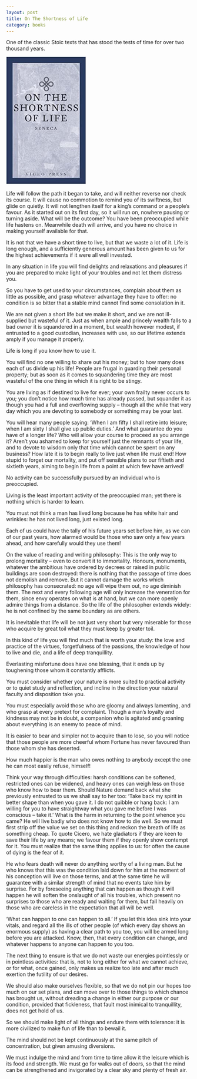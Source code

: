 ```yaml
---
layout: post
title: On The Shortness of Life
category: books
---
```


One of the classic Stoic texts that has stood the tests of time for over two thousand years.

<div class="book centered">
  <a target="_blank" href="../images/books/shortness_of_life.jpg">
    <img src="../images/books/shortness_of_life.jpg" alt="On The Shortness of Life">
  </a>
</div> 

Life will follow the path it began to take, and will neither reverse nor check its course. It will cause no commotion to remind you of its swiftness, but glide on quietly. It will not lengthen itself for a king’s command or a people’s favour. As it started out on its first day, so it will run on, nowhere pausing or turning aside. What will be the outcome? You have been preoccupied while life hastens on. Meanwhile death will arrive, and you have no choice in making yourself available for that.

It is not that we have a short time to live, but that we waste a lot of it. Life is long enough, and a sufficiently generous amount has been given to us for the highest achievements if it were all well invested.

In any situation in life you will find delights and relaxations and pleasures if you are prepared to make light of your troubles and not let them distress you.

So you have to get used to your circumstances, complain about them as little as possible, and grasp whatever advantage they have to offer: no condition is so bitter that a stable mind cannot find some consolation in it.

We are not given a short life but we make it short, and we are not ill-supplied but wasteful of it. Just as when ample and princely wealth falls to a bad owner it is squandered in a moment, but wealth however modest, if entrusted to a good custodian, increases with use, so our lifetime extends amply if you manage it properly.

Life is long if you know how to use it.

You will find no one willing to share out his money; but to how many does each of us divide up his life! People are frugal in guarding their personal property; but as soon as it comes to squandering time they are most wasteful of the one thing in which it is right to be stingy.

You are living as if destined to live for ever; your own frailty never occurs to you; you don’t notice how much time has already passed, but squander it as though you had a full and overflowing supply – though all the while that very day which you are devoting to somebody or something may be your last.

You will hear many people saying: ‘When I am fifty I shall retire into leisure; when I am sixty I shall give up public duties.’ And what guarantee do you have of a longer life? Who will allow your course to proceed as you arrange it? Aren’t you ashamed to keep for yourself just the remnants of your life, and to devote to wisdom only that time which cannot be spent on any business? How late it is to begin really to live just when life must end! How stupid to forget our mortality, and put off sensible plans to our fiftieth and sixtieth years, aiming to begin life from a point at which few have arrived!

No activity can be successfully pursued by an individual who is preoccupied.

Living is the least important activity of the preoccupied man; yet there is nothing which is harder to learn.

You must not think a man has lived long because he has white hair and wrinkles: he has not lived long, just existed long.

Each of us could have the tally of his future years set before him, as we can of our past years, how alarmed would be those who saw only a few years ahead, and how carefully would they use them!

On the value of reading and writing philosophy: This is the only way to prolong mortality – even to convert it to immortality. Honours, monuments, whatever the ambitious have ordered by decrees or raised in public buildings are soon destroyed: there is nothing that the passage of time does not demolish and remove. But it cannot damage the works which philosophy has consecrated: no age will wipe them out, no age diminish them. The next and every following age will only increase the veneration for them, since envy operates on what is at hand, but we can more openly admire things from a distance. So the life of the philosopher extends widely: he is not confined by the same boundary as are others.

It is inevitable that life will be not just very short but very miserable for those who acquire by great toil what they must keep by greater toil.

In this kind of life you will find much that is worth your study: the love and practice of the virtues, forgetfulness of the passions, the knowledge of how to live and die, and a life of deep tranquillity.

Everlasting misfortune does have one blessing, that it ends up by toughening those whom it constantly afflicts.

You must consider whether your nature is more suited to practical activity or to quiet study and reflection, and incline in the direction your natural faculty and disposition take you.

You must especially avoid those who are gloomy and always lamenting, and who grasp at every pretext for complaint. Though a man’s loyalty and kindness may not be in doubt, a companion who is agitated and groaning about everything is an enemy to peace of mind.

It is easier to bear and simpler not to acquire than to lose, so you will notice that those people are more cheerful whom Fortune has never favoured than those whom she has deserted.

How much happier is the man who owes nothing to anybody except the one he can most easily refuse, himself!

Think your way through difficulties: harsh conditions can be softened, restricted ones can be widened, and heavy ones can weigh less on those who know how to bear them.
Should Nature demand back what she previously entrusted to us we shall say to her too: ‘Take back my spirit in better shape than when you gave it. I do not quibble or hang back: I am willing for you to have straightway what you gave me before I was conscious – take it.’ What is the harm in returning to the point whence you came? He will live badly who does not know how to die well. So we must first strip off the value we set on this thing and reckon the breath of life as something cheap. To quote Cicero, we hate gladiators if they are keen to save their life by any means; we favour them if they openly show contempt for it. You must realize that the same thing applies to us: for often the cause of dying is the fear of it.

He who fears death will never do anything worthy of a living man. But he who knows that this was the condition laid down for him at the moment of his conception will live on those terms, and at the same time he will guarantee with a similar strength of mind that no events take him by surprise. For by foreseeing anything that can happen as though it will happen he will soften the onslaught of all his troubles, which present no surprises to those who are ready and waiting for them, but fall heavily on those who are careless in the expectation that all will be well.

‘What can happen to one can happen to all.’ If you let this idea sink into your vitals, and regard all the ills of other people (of which every day shows an enormous supply) as having a clear path to you too, you will be armed long before you are attacked. Know, then, that every condition can change, and whatever happens to anyone can happen to you too.

The next thing to ensure is that we do not waste our energies pointlessly or in pointless activities: that is, not to long either for what we cannot achieve, or for what, once gained, only makes us realize too late and after much exertion the futility of our desires.

We should also make ourselves flexible, so that we do not pin our hopes too much on our set plans, and can move over to those things to which chance has brought us, without dreading a change in either our purpose or our condition, provided that fickleness, that fault most inimical to tranquillity, does not get hold of us.

So we should make light of all things and endure them with tolerance: it is more civilized to make fun of life than to bewail it.

The mind should not be kept continuously at the same pitch of concentration, but given amusing diversions.

We must indulge the mind and from time to time allow it the leisure which is its food and strength. We must go for walks out of doors, so that the mind can be strengthened and invigorated by a clear sky and plenty of fresh air.